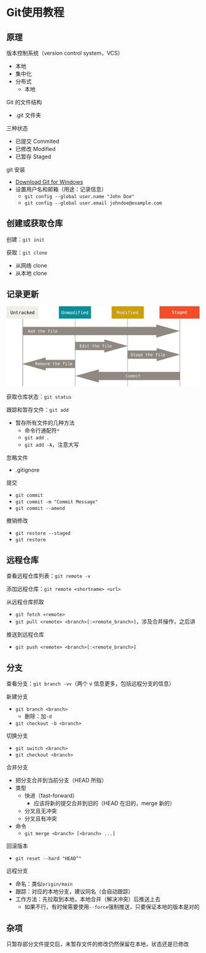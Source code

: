 # Git使用教程


## 原理
版本控制系统（version control system，VCS）
* 本地
* 集中化
* 分布式
	- 本地

Git 的文件结构
* .git 文件夹

三种状态
* 已提交 Commited
* 已修改 Modified
* 已暂存 Staged

git 安装
* [Download Git for Windows](https://git-scm.com/download/win)
* 设置用户名和邮箱（用途：记录信息）
	- `git config --global user.name "John Doe"`
	- `git config --global user.email johndoe@example.com`

## 创建或获取仓库
创建：`git init`

获取：`git clone`
* 从网络 clone
* 从本地 clone

## 记录更新
![lifecycle](img/lifecycle.png)

获取仓库状态：`git status`

跟踪和暂存文件：`git add`
* 暂存所有文件的几种方法
	- 命令行通配符`*`
	- `git add .`
	- `git add -A`，注意大写

忽略文件
* .gitignore

提交
* `git commit`
* `git commit -m "Commit Message"`
* `git commit --amend`

撤销修改
* `git restore --staged`
* `git restore`

## 远程仓库
查看远程仓库列表：`git remote -v`

添加远程仓库：`git remote <shortname> <url>`

从远程仓库抓取
* `git fetch <remote>`
* `git pull <remote> <branch>[:<remote_branch>]`，涉及合并操作，之后讲

推送到远程仓库
* `git push <remote> <branch>[:<remote_branch>]`

## 分支
查看分支：`git branch -vv`（两个 v 信息更多，包括远程分支的信息）

新建分支
* `git branch <branch>`
	- 删除：加`-d`
* `git checkout -b <branch>`

切换分支
* `git switch <branch>`
* `git checkout <branch>`

合并分支
* 把分支合并到当前分支（HEAD 所指）
* 类型
	- 快进（fast-forward）
		+ 应该将新的提交合并到旧的（HEAD 在旧的，merge 新的）
	- 分叉且无冲突
	- 分叉且有冲突
* 命令
	- `git merge <branch> [<branch> ...]`

回滚版本
* `git reset --hard "HEAD^"`

远程分支
* 命名：类似`origin/main`
* 跟踪：对应的本地分支，建议同名（会自动跟踪）
* 工作方法：先拉取到本地，本地合并（解决冲突）后推送上去
	- 如果不行，有时候需要使用`--force`强制推送，只要保证本地的版本是对的

## 杂项
只暂存部分文件提交后，未暂存文件的修改仍然保留在本地，状态还是已修改
